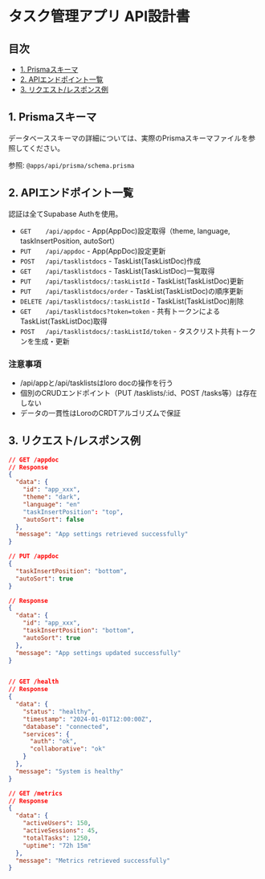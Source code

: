 # タスク管理アプリ API設計書

## 目次

- [1. Prismaスキーマ](#1-prismaスキーマ)
- [2. APIエンドポイント一覧](#2-apiエンドポイント一覧)
- [3. リクエスト/レスポンス例](#3-リクエストレスポンス例)

## 1. Prismaスキーマ

データベーススキーマの詳細については、実際のPrismaスキーマファイルを参照してください。

参照: `@apps/api/prisma/schema.prisma`

## 2. APIエンドポイント一覧

認証は全てSupabase Authを使用。

- `GET    /api/appdoc` - App(AppDoc)設定取得（theme, language, taskInsertPosition, autoSort）
- `PUT    /api/appdoc` - App(AppDoc)設定更新
- `POST   /api/tasklistdocs` - TaskList(TaskListDoc)作成
- `GET    /api/tasklistdocs` - TaskList(TaskListDoc)一覧取得
- `PUT    /api/tasklistdocs/:taskListId` - TaskList(TaskListDoc)更新
- `PUT    /api/tasklistdocs/order` - TaskList(TaskListDoc)の順序更新
- `DELETE /api/tasklistdocs/:taskListId` - TaskList(TaskListDoc)削除
- `GET    /api/tasklistdocs?token=token` - 共有トークンによるTaskList(TaskListDoc)取得
- `POST   /api/tasklistdocs/:taskListId/token` - タスクリスト共有トークンを生成・更新

### 注意事項

- /api/appと/api/tasklistsはloro docの操作を行う
- 個別のCRUDエンドポイント（PUT /tasklists/:id、POST /tasks等）は存在しない
- データの一貫性はLoroのCRDTアルゴリズムで保証

## 3. リクエスト/レスポンス例

```json
// GET /appdoc
// Response
{
  "data": {
    "id": "app_xxx",
    "theme": "dark",
    "language": "en"
    "taskInsertPosition": "top",
    "autoSort": false
  },
  "message": "App settings retrieved successfully"
}

// PUT /appdoc
{
  "taskInsertPosition": "bottom",
  "autoSort": true
}

// Response
{
  "data": {
    "id": "app_xxx",
    "taskInsertPosition": "bottom",
    "autoSort": true
  },
  "message": "App settings updated successfully"
}


// GET /health
// Response
{
  "data": {
    "status": "healthy",
    "timestamp": "2024-01-01T12:00:00Z",
    "database": "connected",
    "services": {
      "auth": "ok",
      "collaborative": "ok"
    }
  },
  "message": "System is healthy"
}

// GET /metrics
// Response
{
  "data": {
    "activeUsers": 150,
    "activeSessions": 45,
    "totalTasks": 1250,
    "uptime": "72h 15m"
  },
  "message": "Metrics retrieved successfully"
}
```
